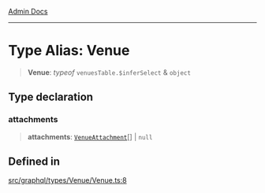 [Admin Docs](/)

***

# Type Alias: Venue

> **Venue**: *typeof* `venuesTable.$inferSelect` & `object`

## Type declaration

### attachments

> **attachments**: [`VenueAttachment`](../../../VenueAttachment/VenueAttachment/type-aliases/VenueAttachment.md)[] \| `null`

## Defined in

[src/graphql/types/Venue/Venue.ts:8](https://github.com/NishantSinghhhhh/talawa-api/blob/05ae6a4794762096d917a90a3af0db22b7c47392/src/graphql/types/Venue/Venue.ts#L8)
